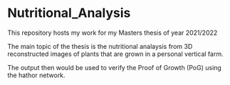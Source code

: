 # Nutritional_Analysis
This repository hosts my work for my Masters thesis of year 2021/2022

The main topic of the thesis is the nutritional analaysis from 3D reconstructed images of plants that are grown in a personal vertical farm.

The output then would be used to verify the Proof of Growth (PoG) using the hathor network.
